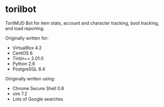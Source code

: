 torilbot
========

TorilMUD Bot for item stats, account and character tracking, boot tracking, and load reporting.

Originally written for:
* VirtualBox 4.2
* CentOS 6
* Tintin++ 2.01.0
* Python 2.6
* PostgreSQL 8.4

Oiriginally written using:
* Chrome Secure Shell 0.8
* vim 7.2
* Lots of Google searches
